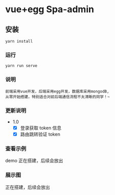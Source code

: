 # vue+egg Spa-admin

## 安装

```
yarn install
```

### 运行

```
yarn run serve
```

### 说明

```
前端采用vue开发，后端采用egg开发，数据库采用mongodB,
从零开始搭建，特别适合对前后端通信流程不太清晰的同学！~

```

### 更新说明

- 1.0
  - [x] 登录获取 token 信息
  - [x] 路由跳转验证 token

### 查看示例

demo 正在搭建，后续会放出

### 展示图

正在搭建，后续会放出
